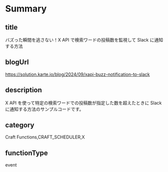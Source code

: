 # Summary

## title

バズった瞬間を逃さない！X API で検索ワードの投稿数を監視して Slack に通知する方法

## blogUrl

https://solution.karte.io/blog/2024/09/xapi-buzz-notification-to-slack

## description

X API を使って特定の検索ワードでの投稿数が指定した数を超えたときに Slack に通知する方法のサンプルコードです。

## category

Craft Functions,CRAFT_SCHEDULER,X

## functionType

event
